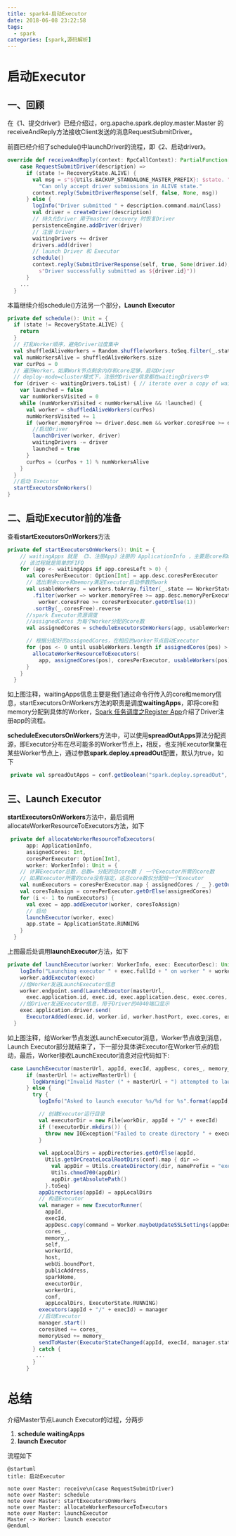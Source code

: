 ```yaml
---
title: spark4-启动Executor
date: 2018-06-08 23:22:58
tags: 
  - spark
categories: [spark,源码解析]
---
```


# 启动Executor

## 一、回顾

在《1、提交driver》已经介绍过，org.apache.spark.deploy.master.Master 的 receiveAndReply方法接收Client发送的消息RequestSubmitDriver。

前面已经介绍了schedule()中launchDriver的流程，即《2、启动driver》。

```scala
override def receiveAndReply(context: RpcCallContext): PartialFunction[Any, Unit] = {
    case RequestSubmitDriver(description) =>
      if (state != RecoveryState.ALIVE) {
        val msg = s"${Utils.BACKUP_STANDALONE_MASTER_PREFIX}: $state. " +
          "Can only accept driver submissions in ALIVE state."
        context.reply(SubmitDriverResponse(self, false, None, msg))
      } else {
        logInfo("Driver submitted " + description.command.mainClass)
        val driver = createDriver(description)
        // 持久化Driver 用于master recovery 时恢复Driver
        persistenceEngine.addDriver(driver)
        // 注册 Driver
        waitingDrivers += driver
        drivers.add(driver)
        // launch Driver 和 Executor
        schedule()
        context.reply(SubmitDriverResponse(self, true, Some(driver.id),
          s"Driver successfully submitted as ${driver.id}"))
      }
    ...
  }
```

本篇继续介绍schedule()方法另一个部分，**Launch Executor**

```scala
private def schedule(): Unit = {
  if (state != RecoveryState.ALIVE) {
    return
  }
  // 打乱Worker顺序，避免Driver过度集中
  val shuffledAliveWorkers = Random.shuffle(workers.toSeq.filter(_.state == WorkerState.ALIVE))
  val numWorkersAlive = shuffledAliveWorkers.size
  var curPos = 0
  // 遍历Worker。如果Work节点剩余内存和core足够，启动Driver
  // deploy-mode=cluster模式下，注册的Driver信息都在waitingDrivers中
  for (driver <- waitingDrivers.toList) { // iterate over a copy of waitingDrivers
    var launched = false
    var numWorkersVisited = 0
    while (numWorkersVisited < numWorkersAlive && !launched) {
      val worker = shuffledAliveWorkers(curPos)
      numWorkersVisited += 1
      if (worker.memoryFree >= driver.desc.mem && worker.coresFree >= driver.desc.cores) {
        //启动Driver  
        launchDriver(worker, driver)
        waitingDrivers -= driver
        launched = true
      }
      curPos = (curPos + 1) % numWorkersAlive
    }
  }
  //启动 Executor
  startExecutorsOnWorkers()
}
```

## 二、启动Executor前的准备

查看**startExecutorsOnWorkers**方法 

```scala
private def startExecutorsOnWorkers(): Unit = {
    // waitingApps 就是 《3、注册App》注册的 ApplicationInfo ，主要是core和memory
    // 该过程就是简单的FIFO
    for (app <- waitingApps if app.coresLeft > 0) {
      val coresPerExecutor: Option[Int] = app.desc.coresPerExecutor
      // 选出剩余core和memory满足Executor启动参数的work
      val usableWorkers = workers.toArray.filter(_.state == WorkerState.ALIVE)
        .filter(worker => worker.memoryFree >= app.desc.memoryPerExecutorMB &&
          worker.coresFree >= coresPerExecutor.getOrElse(1))
        .sortBy(_.coresFree).reverse
      //spark Executor资源调度
      //assignedCores 为每个Worker分配的core数
      val assignedCores = scheduleExecutorsOnWorkers(app, usableWorkers, spreadOutApps)

      // 根据分配好的assignedCores，在相应的worker节点启动Executor
      for (pos <- 0 until usableWorkers.length if assignedCores(pos) > 0) {
        allocateWorkerResourceToExecutors(
          app, assignedCores(pos), coresPerExecutor, usableWorkers(pos))
      }
    }
  }
```

如上图注释，waitingApps信息主要是我们通过命令行传入的core和memory信息，startExecutorsOnWorkers方法的职责是调度**waitingApps**，即将core和memory分配到具体的Worker，[Spark 任务调度之Register App](http://blog.csdn.net/u011564172/article/details/69062339)介绍了Driver注册app的流程。 

**scheduleExecutorsOnWorkers**方法中，可以使用**spreadOutApps**算法分配资源，即Executor分布在尽可能多的Worker节点上，相反，也支持Executor聚集在某些Worker节点上，通过参数**spark.deploy.spreadOut**配置，默认为true，如下 

```scala
 private val spreadOutApps = conf.getBoolean("spark.deploy.spreadOut", true)
```

## 三、Launch Executor

**startExecutorsOnWorkers**方法中，最后调用allocateWorkerResourceToExecutors方法，如下 

```scala
 private def allocateWorkerResourceToExecutors(
      app: ApplicationInfo,
      assignedCores: Int,
      coresPerExecutor: Option[Int],
      worker: WorkerInfo): Unit = {
    // 计算Executor总数，总数= 分配的总core数 / 一个Executor所需的core数
    // 如果Executor所需的core没有指定，这总core数仅分配给一个Executor
    val numExecutors = coresPerExecutor.map { assignedCores / _ }.getOrElse(1)
    val coresToAssign = coresPerExecutor.getOrElse(assignedCores)
    for (i <- 1 to numExecutors) {
      val exec = app.addExecutor(worker, coresToAssign)
      // 启动
      launchExecutor(worker, exec)
      app.state = ApplicationState.RUNNING
    }
  }
```

上图最后处调用**launchExecutor**方法，如下 

```scala
private def launchExecutor(worker: WorkerInfo, exec: ExecutorDesc): Unit = {
    logInfo("Launching executor " + exec.fullId + " on worker " + worker.id)
    worker.addExecutor(exec)
    //给Worker发送LaunchExecutor信息
    worker.endpoint.send(LaunchExecutor(masterUrl,
      exec.application.id, exec.id, exec.application.desc, exec.cores, exec.memory))
    //给Driver发送Executor信息，用于Driver的4040端口显示
    exec.application.driver.send(
      ExecutorAdded(exec.id, worker.id, worker.hostPort, exec.cores, exec.memory))
  }
```

如上图注释，给Worker节点发送LaunchExecutor消息，Worker节点收到消息，Launch Executor部分就结束了，下一部分具体讲Executor在Worker节点的启动，最后，Worker接收LaunchExecutor消息对应代码如下:

```scala
 case LaunchExecutor(masterUrl, appId, execId, appDesc, cores_, memory_) =>
      if (masterUrl != activeMasterUrl) {
        logWarning("Invalid Master (" + masterUrl + ") attempted to launch executor.")
      } else {
        try {
          logInfo("Asked to launch executor %s/%d for %s".format(appId, execId, appDesc.name))

          // 创建Executor运行目录
          val executorDir = new File(workDir, appId + "/" + execId)
          if (!executorDir.mkdirs()) {
            throw new IOException("Failed to create directory " + executorDir)
          }
            
          val appLocalDirs = appDirectories.getOrElse(appId,
            Utils.getOrCreateLocalRootDirs(conf).map { dir =>
              val appDir = Utils.createDirectory(dir, namePrefix = "executor")
              Utils.chmod700(appDir)
              appDir.getAbsolutePath()
            }.toSeq)
          appDirectories(appId) = appLocalDirs
          // 构造Executor
          val manager = new ExecutorRunner(
            appId,
            execId,
            appDesc.copy(command = Worker.maybeUpdateSSLSettings(appDesc.command, conf)),
            cores_,
            memory_,
            self,
            workerId,
            host,
            webUi.boundPort,
            publicAddress,
            sparkHome,
            executorDir,
            workerUri,
            conf,
            appLocalDirs, ExecutorState.RUNNING)
          executors(appId + "/" + execId) = manager
          //启动Executor
          manager.start()
          coresUsed += cores_
          memoryUsed += memory_
          sendToMaster(ExecutorStateChanged(appId, execId, manager.state, None, None))
        } catch {
         ...
        }
      }
```



# 总结

介绍Master节点Launch Executor的过程，分两步

1. **schedule waitingApps**
2. **launch Executor**

流程如下 

```puml
@startuml
title: 启动Executor

note over Master: receive\n(case RequestSubmitDriver)
note over Master: schedule
note over Master: startExecutorsOnWorkers
note over Master: allocateWorkerResourceToExecutors
note over Master: launchExecutor
Master -> Worker: launch executor
@enduml
```
